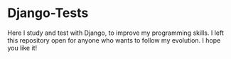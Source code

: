 # Django-Tests
Here I study and test with Django, to improve my programming skills. I left this repository open for anyone who wants to follow my evolution. I hope you like it!
